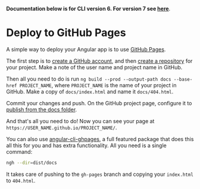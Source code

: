 **Documentation below is for CLI version 6. For version 7 see [here](https://angular.io/guide/deployment#deploy-to-github-pages)**.

# Deploy to GitHub Pages

A simple way to deploy your Angular app is to use
[GitHub Pages](https://help.github.com/articles/what-is-github-pages/).

The first step is to [create a GitHub account](https://github.com/join), and then
[create a repository](https://help.github.com/articles/create-a-repo/) for your project.
Make a note of the user name and project name in GitHub.

Then all you need to do is run `ng build --prod --output-path docs --base-href PROJECT_NAME`, where
`PROJECT_NAME` is the name of your project in GitHub.
Make a copy of `docs/index.html` and name it `docs/404.html`.

Commit your changes and push. On the GitHub project page, configure it to
[publish from the docs folder](https://help.github.com/articles/configuring-a-publishing-source-for-github-pages/#publishing-your-github-pages-site-from-a-docs-folder-on-your-master-branch).

And that's all you need to do! Now you can see your page at
`https://USER_NAME.github.io/PROJECT_NAME/`.

You can also use [angular-cli-ghpages](https://github.com/angular-schule/angular-cli-ghpages), a full
featured package that does this all this for you and has extra functionality.
All you need is a single command:

```bash
ngh --dir=dist/docs
```

It takes care of pushing to the `gh-pages` branch and copying your `index.html` to `404.html`.
